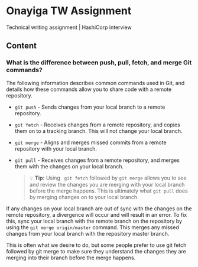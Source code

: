 # Onayiga TW Assignment
Technical writing assignment | HashiCorp interview

## Content

### What is the difference between push, pull, fetch, and merge Git commands?

The following information describes common commands used in Git, and details how these commands allow you to share code with a remote repository.

- `git push` - Sends changes from your local branch to a remote repository.
- `git fetch` - Receives changes from a remote repository, and copies them on to a tracking branch. This will not change your local branch.
- `git merge` - Aligns and merges missed commits from a remote repository with your local branch. 
- `git pull` - Receives changes from a remote repository, and merges them with the changes on your local branch.

    > 💡 **Tip:**
    Using ``` git fetch``` followed by ```git merge``` allows you to see and review the changes you are merging with your local branch before the merge happens. This is ultimately what ```git pull``` does by merging changes on to your local branch.

If any changes on your local branch are out of sync with the changes on the remote repository, a divergence will occur and will result in an error. To fix this, sync your local branch with the remote branch on the repository by using the `git merge origin/master` command. This merges any missed changes from your local branch with the repository master branch.

This is often what we desire to do, but some people prefer to use git fetch followed by git merge to make sure they understand the changes they are merging into their branch before the merge happens.
